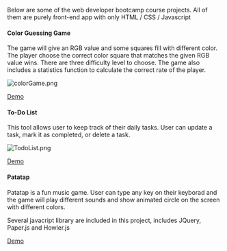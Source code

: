 Below are some of the web developer bootcamp course projects. All of them are purely front-end app with only HTML / CSS / Javascript

#### Color Guessing Game

The game will give an RGB value and some squares fill with different color. The player choose the correct color square that matches the given RGB value wins. There are three difficulty level to choose. The game also includes a statistics function to calculate the correct rate of the player.

![colorGame.png](https://i.loli.net/2020/07/19/V7fmPHsA4kO8MZo.png)

[Demo](https://www.david916.com/projects/patatap/index.html)



#### To-Do List

This tool allows user to keep track of their daily tasks. User can update a task, mark it as completed, or delete a task.

![TodoList.png](https://i.loli.net/2020/07/19/nQARgB2shIMb1q7.png)

[Demo](https://www.david916.com/projects/todolist/)



#### Patatap

Patatap is a fun music game. User can type any key on their keyborad and the game will play different sounds and show animated circle on the screen with different colors.

Several javacript library are included in this project, includes JQuery, Paper.js and Howler.js

[Demo](https://www.david916.com/projects/colorgame/)



